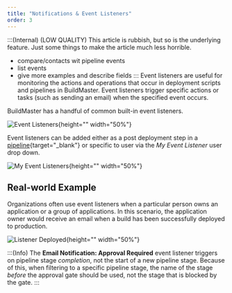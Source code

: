 ```yaml
---
title: "Notifications & Event Listeners"
order: 3
---
```


:::(Internal) (LOW QUALITY)
This article is rubbish, but so is the underlying feature. Just some things to make the article much less horrible.
- compare/contacts wit pipeline events
- list events
- give more examples and describe fields
:::
Event listeners are useful for monitoring the actions and operations that occur in deployment scripts and pipelines in BuildMaster. Event listeners trigger specific actions or tasks (such as sending an email) when the specified event occurs.

BuildMaster has a handful of common built-in event listeners.

![Event Listeners](/resources/docs/event-listeners.png){height="" width="50%"}

Event listeners can be added either as a post deployment step in a [pipeline](/docs/buildmaster/deployment-continuous-delivery/buildmaster-pipelines){target="_blank"} or specific to user via the <em>My Event Listener</em> user drop down.

![My Event Listeners](/resources/docs/event-listeners-myevents.png){height="" width="50%"}

## Real-world Example
Organizations often use event listeners when a particular person owns an application or a group of applications. In this scenario, the application owner would receive an email when a build has been successfully deployed to production.
  
![Listener Deployed](/resources/docs/listener-deployed.png){height="" width="50%"}

:::(Info)
The **Email Notification: Approval Required** event listener triggers on pipeline stage *completion*, not the start of a new pipeline stage. Because of this, when filtering to a specific pipeline stage, the name of the stage *before* the approval gate should be used, not the stage that is blocked by the gate.
:::
